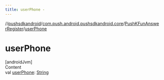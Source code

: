 ```yaml
---
title: userPhone -
---
```

//[pushsdkandroid](../../index.md)/[com.push.android.pushsdkandroid.core](../index.md)/[PushKFunAnswerRegister](index.md)/[userPhone](user-phone.md)



# userPhone  
[androidJvm]  
Content  
val [userPhone](user-phone.md): [String](https://kotlinlang.org/api/latest/jvm/stdlib/kotlin/-string/index.html)  



